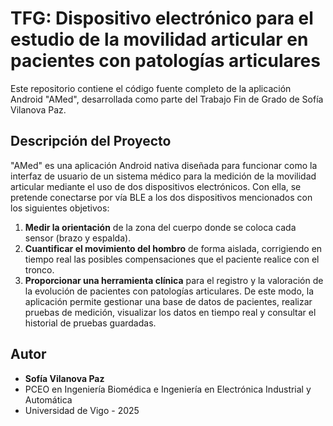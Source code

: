 # TFG: Dispositivo electrónico para el estudio de la movilidad articular en pacientes con patologías articulares
Este repositorio contiene el código fuente completo de la aplicación Android "AMed", desarrollada como parte del Trabajo Fin de Grado de Sofía Vilanova Paz.

## Descripción del Proyecto

"AMed" es una aplicación Android nativa diseñada para funcionar como la interfaz de usuario de un sistema médico para la medición de la movilidad articular mediante el uso de dos dispositivos electrónicos. Con ella, se pretende conectarse por vía BLE a los dos dispositivos mencionados con los siguientes objetivos:
1.  **Medir la orientación** de la zona del cuerpo donde se coloca cada sensor (brazo y espalda).
2.  **Cuantificar el movimiento del hombro** de forma aislada, corrigiendo en tiempo real las posibles compensaciones que el paciente realice con el tronco.
3.  **Proporcionar una herramienta clínica** para el registro y la valoración de la evolución de pacientes con patologías articulares.
De este modo, la aplicación permite gestionar una base de datos de pacientes, realizar pruebas de medición, visualizar los datos en tiempo real y consultar el historial de pruebas guardadas.

## Autor

*   **Sofía Vilanova Paz**
*   PCEO en Ingeniería Biomédica e Ingeniería en Electrónica Industrial y Automática
*   Universidad de Vigo - 2025
